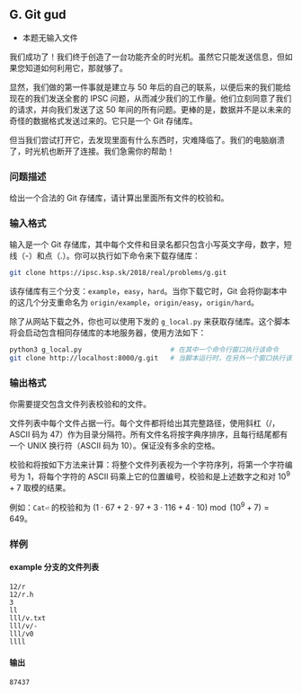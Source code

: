 ## G. Git gud

- 本题无输入文件

我们成功了！我们终于创造了一台功能齐全的时光机。虽然它只能发送信息，但如果您知道如何利用它，那就够了。

显然，我们做的第一件事就是建立与 50 年后的自己的联系，以便后来的我们能给现在的我们发送全套的 IPSC 问题，从而减少我们的工作量。他们立刻同意了我们的请求，并向我们发送了这 50 年间的所有问题。更棒的是，数据并不是以未来的奇怪的数据格式发送过来的。它只是一个 Git 存储库。

但当我们尝试打开它，去发现里面有什么东西时，灾难降临了。我们的电脑崩溃了，时光机也断开了连接。我们急需你的帮助！

### 问题描述

给出一个合法的 Git 存储库，请计算出里面所有文件的校验和。

### 输入格式

输入是一个 Git 存储库，其中每个文件和目录名都只包含小写英文字母，数字，短线（-）和点（.）。你可以执行如下命令来下载存储库：

```bash
git clone https://ipsc.ksp.sk/2018/real/problems/g.git
```

该存储库有三个分支：`example`，`easy`，`hard`。当你下载它时，Git 会将你副本中的这几个分支重命名为 `origin/example`，`origin/easy`，`origin/hard`。

除了从网站下载之外，你也可以使用下发的 `g_local.py` 来获取存储库。这个脚本将会启动包含相同存储库的本地服务器，使用方法如下：

```bash
python3 g_local.py                      # 在其中一个命令行窗口执行该命令
git clone http://localhost:8000/g.git   # 当脚本运行时，在另外一个窗口执行该命令
```

### 输出格式

你需要提交包含文件列表校验和的文件。

文件列表中每个文件占据一行。每个文件都将给出其完整路径，使用斜杠（/，ASCII 码为 47）作为目录分隔符。所有文件名将按字典序排序，且每行结尾都有一个 UNIX 换行符（ASCII 码为 10）。保证没有多余的空格。

校验和将按如下方法来计算：将整个文件列表视为一个字符序列，将第一个字符编号为 1，将每个字符的 ASCII 码乘上它的位置编号，校验和是上述数字之和对 $10^9+7$ 取模的结果。

例如：`Cat⏎` 的校验和为 $(1\cdot 67+2\cdot 97+3\cdot 116+4\cdot 10)\bmod (10^9+7)=649$。

### 样例

#### example 分支的文件列表

```plain
12/r
12/r.h
3
ll
lll/v.txt
lll/v/-
lll/v0
llll
```

#### 输出

```plain
87437
```

